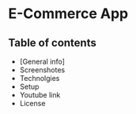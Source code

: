 # E-Commerce App
## Table of contents
- [General info]
- Screenshotes
- Technolgies
- Setup
- Youtube link
- License

